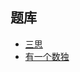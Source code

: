 ## 题库
- [三思](https://www.12634.com/sudoku/sudoku6x6/level5)
- [有一个数独](https://shudu.one/mini-sudoku.php)
